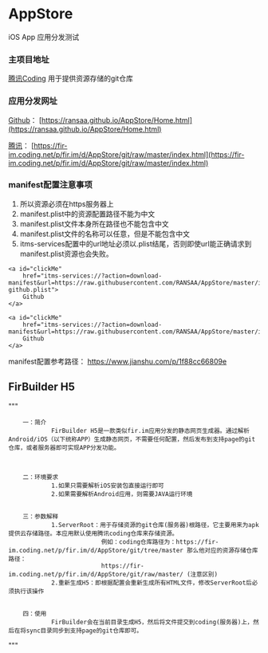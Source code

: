 # AppStore
iOS App 应用分发测试

### 主项目地址

[腾讯Coding](https://fir-im.coding.net/public/fir.im/AppStore/git/files) 用于提供资源存储的git仓库



### 应用分发网址

[Github](https://github.com/RANSAA/AppStore.git)：	[https://ransaa.github.io/AppStore/Home.html](https://ransaa.github.io/AppStore/Home.html)

[腾讯](https://fir-im.coding.net/p/fir.im/d/AppStore/git)：			[https://fir-im.coding.net/p/fir.im/d/AppStore/git/raw/master/index.html](https://fir-im.coding.net/p/fir.im/d/AppStore/git/raw/master/index.html)



### manifest配置注意事项
1. 所以资源必须在https服务器上
2. manifest.plist中的资源配置路径不能为中文
3. manifest.plist文件本身所在路径也不能包含中文
4. manifest.plist文件的名称可以任意，但是不能包含中文
5. itms-services配置中的url地址必须以.plist结尾，否则即使url能正确请求到manifest.plist资源也会失败。
```
<a id="clickMe"
	href="itms-services://?action=download-manifest&url=https://raw.githubusercontent.com/RANSAA/AppStore/master/ios/com.sayaDev.test/1.0/manifest-github.plist">
	Github
</a>

<a id="clickMe"
	href="itms-services://?action=download-manifest&url=https://raw.githubusercontent.com/RANSAA/AppStore/master/ios/com.sayaDev.test/1.0/manifest.plist">
	Github
</a>
```

manifest配置参考路径： https://www.jianshu.com/p/1f88cc66809e




## FirBuilder H5

"""

		一：简介
				FirBuilder H5是一款类似fir.im应用分发的静态网页生成器。通过解析Android/iOS（以下统称APP）生成静态网页，不需要任何配置，然后发布到支持page的git仓库，或者服务器即可实现APP分发功能。



		二：环境要求
				1.如果只需要解析iOS安装包直接运行即可
				2.如果需要解析Android应用，则需要JAVA运行环境


		三：参数解释
				1.ServerRoot：用于存储资源的git仓库(服务器)根路径，它主要用来为apk提供云存储路径。本应用默认使用腾讯coding仓库来存储资源。
							  例如：coding仓库路径为：https://fir-im.coding.net/p/fir.im/d/AppStore/git/tree/master 那么他对应的资源存储仓库路径：
							  https://fir-im.coding.net/p/fir.im/d/AppStore/git/raw/master/ (注意区别)
				2.重新生成H5：即根据配置会重新生成所有HTML文件，修改ServerRoot后必须执行该操作


		四：使用
				FirBuilder会在当前目录生成H5，然后将文件提交到coding(服务器)上，然后在将sync目录同步到支持page的git仓库即可。

"""





